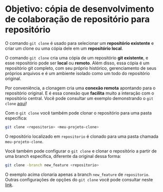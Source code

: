 # Objetivo: cópia de desenvolvimento de colaboração de repositório para repositório

O comando `git clone` é usado para selecionar um **repositório existente** e criar um clone ou uma cópia dele em um **repositório local**.

O comando `git clone` cria uma cópia de um repositório **git existente**, e esse repositório pode ser **local** ou **remoto**. Além disso, essa cópia é um repositório git completo, com seu próprio histórico, gerenciamento de seus próprios arquivos e é um ambiente isolado como um todo do repositório original.

Por conveniência, a clonagem cria uma **conexão remota** apontando para o repositório original. E é essa conexão que **facilita** muito a interação com o repositório central. Você pode consultar um exemplo demonstrando o `git clone` [aqui](https://www.atlassian.com/br/git/tutorials/setting-up-a-repository)!

Com o `git clone` você também pode clonar o repositório para uma pasta específica:

```bash
git clone <repositorio> <meu-projeto-clone>
```

O repositório localizado em `repositorio` é clonado para uma pasta chamada `meu-projeto-clone`.

Você também pode configurar o `git clone` e clonar o repositório a partir de uma branch específica, diferente da original dessa forma:

```bash
git clone -branch new_feature <repositorio>
```

O exemplo acima clonaria apenas a branch `new_feature` de `repositorio`. Outras configurações de opções do `git clone` você pode consultar neste [link](https://git-scm.com/docs/git-clone).
